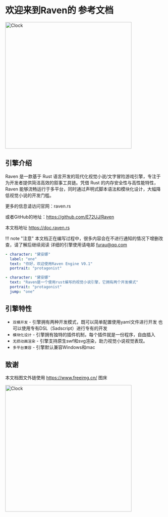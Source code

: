 # 欢迎来到Raven的 参考文档

<img
  src="https://imgs.freeimg.cn/s/68309e7895514.png"
  alt="Clock"
  width="400px">

## 引擎介绍
Raven 是一款基于 Rust 语言开发的现代化视觉小说/文字冒险游戏引擎，专注于为开发者提供简洁高效的叙事工具链。凭借 Rust 的内存安全性与高性能特性，Raven 能够流畅运行于多平台，同时通过声明式脚本语法和模块化设计，大幅降低视觉小说的开发门槛。

更多的信息请访问官网：raven.rs 

或者GitHub的地址：https://github.com/E72UJ/Raven

本文档地址 https://doc.raven.rs

!!! note "注意"
    本文档正在编写过程中，很多内容会在不进行通知的情况下增删改查，请了解后继续阅读
    详细的引擎使用请电邮 furau@qq.com


```yaml linenums="1"
- character: "黛安娜"
  label: "one"
  text: "你好，欢迎使用Raven Engine V0.1"
  portrait: "protagonist"

- character: "黛安娜"
  text: "Raven是一个使用rust编写的视觉小说引擎，它拥有两个开发模式"
  portrait: "protagonist"
  jump: "one"
```

## 引擎特性

* `双模开发` -  引擎拥有两种开发模式，既可以简单配置使用yaml文件进行开发 也可以使用专有DSL（Sadscript）进行专有的开发
* `模块化设计` - 引擎拥有独特的插件机制，每个插件就是一份程序，自由插入
* `无损动画渲染` - 引擎支持原生swf和svg渲染，助力视觉小说视觉表现。
* `多平台兼容` - 引擎默认兼容Windows和mac

## 致谢

本文档图文外链使用 https://www.freeimg.cn/ 图床

<img
  src="https://imgs.freeimg.cn/s/682c1c9ca0965.png"
  alt="Clock"
  width="400px">




